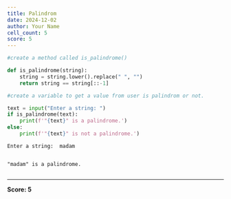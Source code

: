 ```yaml
---
title: Palindrom
date: 2024-12-02
author: Your Name
cell_count: 5
score: 5
---
```


```python
#create a method called is_palindrome()
```


```python
def is_palindrome(string):
    string = string.lower().replace(" ", "")
    return string == string[::-1]
```


```python
#create a variable to get a value from user is palindrom or not.
```


```python
text = input("Enter a string: ")
if is_palindrome(text):
    print(f'"{text}" is a palindrome.')
else:
    print(f'"{text}" is not a palindrome.')
```

    Enter a string:  madam


    "madam" is a palindrome.



```python

```


---
**Score: 5**
